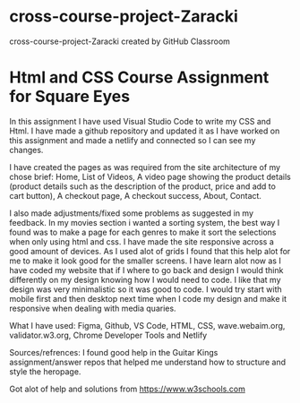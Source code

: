 # cross-course-project-Zaracki
cross-course-project-Zaracki created by GitHub Classroom

<h1>Html and CSS Course Assignment for Square Eyes</h1>

In this assignment I have used Visual Studio Code to write my CSS and Html.
I have made a github repository and updated it as I have worked on this assignment and made a netlify and connected so I can see my changes.

I have created the pages as was required from the site architecture of my chose brief: Home, List of Videos, A video page showing the product details (product details such as the description of the product, price and add to cart button), A checkout page, A checkout success, About, Contact.

I also made adjustments/fixed some problems as suggested in my feedback. In my movies section i wanted a sorting system, the best way I found was to make a page for each genres to make it sort the selections when only using html and css. I have made the site responsive across a good amount of devices. As I used alot of grids I found that this help alot for me to make it look good for the smaller screens.
I have learn alot now as I have coded my website that if I where to go back and design I would think differently on my design knowing how I would need to code. I like that my design was very minimalistic so it was good to code. I would try start with mobile first and then desktop next time when I code my design and make it responsive when dealing with media quaries.



What I have used:
Figma, Github, VS Code, HTML, CSS, wave.webaim.org, validator.w3.org, Chrome Developer Tools and Netlify

Sources/refrences:
I found good help in the Guitar Kings assignment/answer repos that helped me understand how to structure and style the heropage.

Got alot of help and solutions from https://www.w3schools.com
